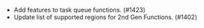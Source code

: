 - Add features to task queue functions. (#1423)
- Update list of supported regions for 2nd Gen Functions. (#1402)
